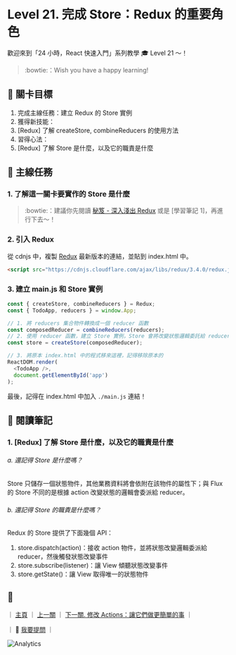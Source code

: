 # Level 21. 完成 Store：Redux 的重要角色

歡迎來到「24 小時，React 快速入門」系列教學 :mortar_board: Level 21 ～！
> :bowtie:：Wish you have a happy learning!


## :checkered_flag: 關卡目標

1. 完成主線任務：建立 Redux 的 Store 實例
2. 獲得新技能：
  1. [Redux] 了解 createStore, combineReducers 的使用方法
3. 習得心法：
  1. [Redux] 了解 Store 是什麼，以及它的職責是什麼


## :triangular_flag_on_post: 主線任務

### 1. 了解這一關卡要實作的 Store 是什麼

> :bowtie:：建議你先閱讀 [秘笈 - 深入淺出 Redux](https://medium.com/p/7b08403c4957) 或是 [學習筆記 1]，再進行下去～！

### 2. 引入 Redux

從 cdnjs 中，複製 [Redux](https://cdnjs.com/libraries/redux) 最新版本的連結，並貼到 index.html 中。

```html
<script src="https://cdnjs.cloudflare.com/ajax/libs/redux/3.4.0/redux.js"></script>
```

### 3. 建立 main.js 和 Store 實例

```js
const { createStore, combineReducers } = Redux;
const { TodoApp, reducers } = window.App;

// 1. 將 reducers 集合物件轉換成一個 reducer 函數
const composedReducer = combineReducers(reducers);
// 2. 使用 reducer 函數，建立 Store 實例，Store 會將改變狀態邏輯委託給 reducer 實作
const store = createStore(composedReducer);

// 3. 將原本 index.html 中的程式移來這裡，記得移除原本的
ReactDOM.render(
  <TodoApp />,
  document.getElementById('app')
);
```

最後，記得在 index.html 中加入 `./main.js` 連結！


## :book: 閱讀筆記

### 1. [Redux] 了解 Store 是什麼，以及它的職責是什麼

###### a. 還記得 Store 是什麼嗎？

Store 只儲存一個狀態物件，其他業務資料將會依附在該物件的屬性下；與 Flux 的 Store 不同的是根據 action 改變狀態的邏輯會委派給 reducer。

###### b. 還記得 Store 的職責是什麼嗎？

Redux 的 Store 提供了下面幾個 API：

1. store.dispatch(action)：接收 action 物件，並將狀態改變邏輯委派給 reducer，然後觸發狀態改變事件
2. store.subscribe(listener)：讓 View 傾聽狀態改變事件
3. store.getState()：讓 View 取得唯一的狀態物件


## :rocket:

｜ [主頁](../../../) ｜ [上一關](../level-20_redux-reducers) ｜ [下一關. 修改 Actions：讓它們做更簡單的事](../level-22_redux-actions) ｜

｜ :raising_hand: [我要提問](https://github.com/shiningjason1989/react-quick-tutorial/issues/new) ｜


![Analytics](https://shining-ga-beacon.appspot.com/UA-77436651-1/level-21_redux-store?pixel)
